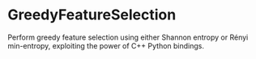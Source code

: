# GreedyFeatureSelection

Perform greedy feature selection using either Shannon entropy or Rényi min-entropy, exploiting the power of C++ Python
bindings.
